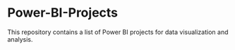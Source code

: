 # Power-BI-Projects
This repository contains a list of Power BI projects for data visualization and analysis.

